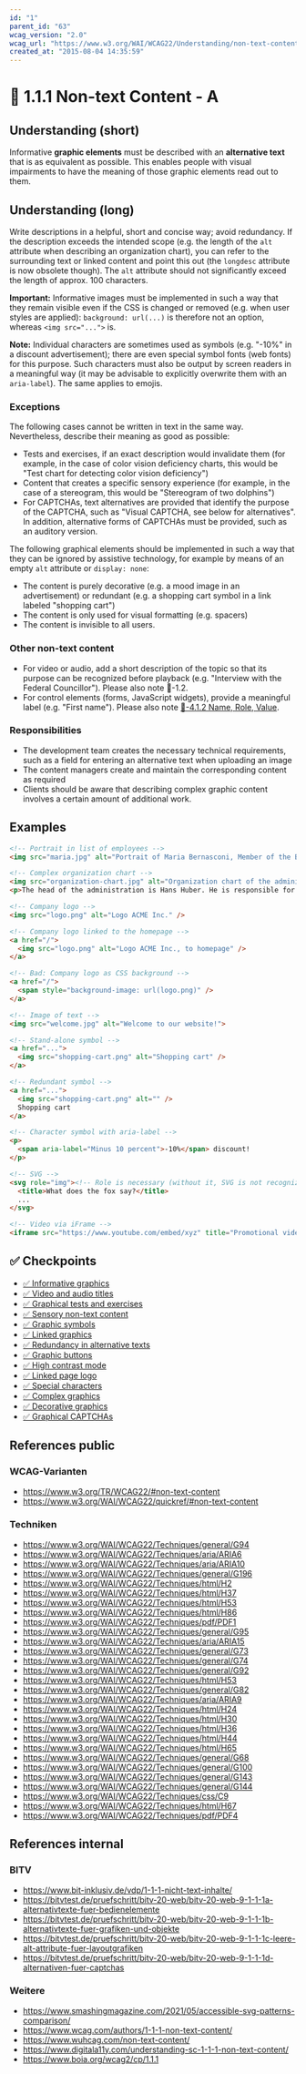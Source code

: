 ```yaml
---
id: "1"
parent_id: "63"
wcag_version: "2.0"
wcag_url: "https://www.w3.org/WAI/WCAG22/Understanding/non-text-content.html"
created_at: "2015-08-04 14:35:59"
---
```


# 📜 1.1.1 Non-text Content - A

## Understanding (short)

Informative **graphic elements** must be described with an **alternative text** that is as equivalent as possible. This enables people with visual impairments to have the meaning of those graphic elements read out to them.

## Understanding (long)

Write descriptions in a helpful, short and concise way; avoid redundancy. If the description exceeds the intended scope (e.g. the length of the `alt` attribute when describing an organization chart), you can refer to the surrounding text or linked content and point this out (the `longdesc` attribute is now obsolete though). The `alt` attribute should not significantly exceed the length of approx. 100 characters.

**Important:** Informative images must be implemented in such a way that they remain visible even if the CSS is changed or removed (e.g. when user styles are applied): `background: url(...)` is therefore not an option, whereas `<img src="...">` is.

**Note:** Individual characters are sometimes used as symbols (e.g. "-10%" in a discount advertisement); there are even special symbol fonts (web fonts) for this purpose. Such characters must also be output by screen readers in a meaningful way (it may be advisable to explicitly overwrite them with an `aria-label`). The same applies to emojis.

### Exceptions

The following cases cannot be written in text in the same way. Nevertheless, describe their meaning as good as possible:

- Tests and exercises, if an exact description would invalidate them (for example, in the case of color vision deficiency charts, this would be "Test chart for detecting color vision deficiency")
- Content that creates a specific sensory experience (for example, in the case of a stereogram, this would be "Stereogram of two dolphins")
- For CAPTCHAs, text alternatives are provided that identify the purpose of the CAPTCHA, such as "Visual CAPTCHA, see below for alternatives". In addition, alternative forms of CAPTCHAs must be provided, such as an auditory version.

The following graphical elements should be implemented in such a way that they can be ignored by assistive technology, for example by means of an empty `alt` attribute or `display: none`:

- The content is purely decorative (e.g. a mood image in an advertisement) or redundant (e.g. a shopping cart symbol in a link labeled "shopping cart")
- The content is only used for visual formatting (e.g. spacers)
- The content is invisible to all users.

### Other non-text content

- For video or audio, add a short description of the topic so that its purpose can be recognized before playback (e.g. "Interview with the Federal Councillor"). Please also note 📜-1.2.
- For control elements (forms, JavaScript widgets), provide a meaningful label (e.g. "First name"). Please also note [📜-4.1.2 Name, Role, Value](/en/wcag/4.1.2-name-role-value).

### Responsibilities

- The development team creates the necessary technical requirements, such as a field for entering an alternative text when uploading an image
- The content managers create and maintain the corresponding content as required
- Clients should be aware that describing complex graphic content involves a certain amount of additional work.

## Examples

```html
<!-- Portrait in list of employees -->
<img src="maria.jpg" alt="Portrait of Maria Bernasconi, Member of the Board of Directors" />

<!-- Complex organization chart -->
<img src="organization-chart.jpg" alt="Organization chart of the administration. Explanation below." />
<p>The head of the administration is Hans Huber. He is responsible for...</p>

<!-- Company logo -->
<img src="logo.png" alt="Logo ACME Inc." />

<!-- Company logo linked to the homepage -->
<a href="/">
  <img src="logo.png" alt="Logo ACME Inc., to homepage" />
</a>

<!-- Bad: Company logo as CSS background -->
<a href="/">
  <span style="background-image: url(logo.png)" />
</a>

<!-- Image of text -->
<img src="welcome.jpg" alt="Welcome to our website!">

<!-- Stand-alone symbol -->
<a href="...">
  <img src="shopping-cart.png" alt="Shopping cart" />
</a>

<!-- Redundant symbol -->
<a href="...">
  <img src="shopping-cart.png" alt="" />
  Shopping cart
</a>

<!-- Character symbol with aria-label -->
<p>
  <span aria-label="Minus 10 percent">-10%</span> discount!
</p>

<!-- SVG -->
<svg role="img"><!-- Role is necessary (without it, SVG is not recognized as a graphic) -->
  <title>What does the fox say?</title>
  ...
</svg>

<!-- Video via iFrame -->
<iframe src="https://www.youtube.com/embed/xyz" title="Promotional video XYZ"></iframe>
```

## ✅ Checkpoints

- [✅ Informative graphics](informative-graphics)
- [✅ Video and audio titles](video-and-audio-titles)
- [✅ Graphical tests and exercises](graphical-tests-and-exercises)
- [✅ Sensory non-text content](sensory-non-text-content)
- [✅ Graphic symbols](graphic-symbols)
- [✅ Linked graphics](linked-graphics)
- [✅ Redundancy in alternative texts](redundancy-in-alternative-texts)
- [✅ Graphic buttons](graphic-buttons)
- [✅ High contrast mode](high-contrast-mode)
- [✅ Linked page logo](linked-page-logo)
- [✅ Special characters](special-characters)
- [✅ Complex graphics](complex-graphics)
- [✅ Decorative graphics](decorative-graphics)
- [✅ Graphical CAPTCHAs](graphical-captchas)

## References public

### WCAG-Varianten
- <https://www.w3.org/TR/WCAG22/#non-text-content>
- <https://www.w3.org/WAI/WCAG22/quickref/#non-text-content>

### Techniken
- <https://www.w3.org/WAI/WCAG22/Techniques/general/G94>
- <https://www.w3.org/WAI/WCAG22/Techniques/aria/ARIA6>
- <https://www.w3.org/WAI/WCAG22/Techniques/aria/ARIA10>
- <https://www.w3.org/WAI/WCAG22/Techniques/general/G196>
- <https://www.w3.org/WAI/WCAG22/Techniques/html/H2>
- <https://www.w3.org/WAI/WCAG22/Techniques/html/H37>
- <https://www.w3.org/WAI/WCAG22/Techniques/html/H53>
- <https://www.w3.org/WAI/WCAG22/Techniques/html/H86>
- <https://www.w3.org/WAI/WCAG22/Techniques/pdf/PDF1>
- <https://www.w3.org/WAI/WCAG22/Techniques/general/G95>
- <https://www.w3.org/WAI/WCAG22/Techniques/aria/ARIA15>
- <https://www.w3.org/WAI/WCAG22/Techniques/general/G73>
- <https://www.w3.org/WAI/WCAG22/Techniques/general/G74>
- <https://www.w3.org/WAI/WCAG22/Techniques/general/G92>
- <https://www.w3.org/WAI/WCAG22/Techniques/html/H53>
- <https://www.w3.org/WAI/WCAG22/Techniques/general/G82>
- <https://www.w3.org/WAI/WCAG22/Techniques/aria/ARIA9>
- <https://www.w3.org/WAI/WCAG22/Techniques/html/H24>
- <https://www.w3.org/WAI/WCAG22/Techniques/html/H30>
- <https://www.w3.org/WAI/WCAG22/Techniques/html/H36>
- <https://www.w3.org/WAI/WCAG22/Techniques/html/H44>
- <https://www.w3.org/WAI/WCAG22/Techniques/html/H65>
- <https://www.w3.org/WAI/WCAG22/Techniques/general/G68>
- <https://www.w3.org/WAI/WCAG22/Techniques/general/G100>
- <https://www.w3.org/WAI/WCAG22/Techniques/general/G143>
- <https://www.w3.org/WAI/WCAG22/Techniques/general/G144>
- <https://www.w3.org/WAI/WCAG22/Techniques/css/C9>
- <https://www.w3.org/WAI/WCAG22/Techniques/html/H67>
- <https://www.w3.org/WAI/WCAG22/Techniques/pdf/PDF4>

## References internal

### BITV
- <https://www.bit-inklusiv.de/vdp/1-1-1-nicht-text-inhalte/>
- <https://bitvtest.de/pruefschritt/bitv-20-web/bitv-20-web-9-1-1-1a-alternativtexte-fuer-bedienelemente>
- <https://bitvtest.de/pruefschritt/bitv-20-web/bitv-20-web-9-1-1-1b-alternativtexte-fuer-grafiken-und-objekte>
- <https://bitvtest.de/pruefschritt/bitv-20-web/bitv-20-web-9-1-1-1c-leere-alt-attribute-fuer-layoutgrafiken>
- <https://bitvtest.de/pruefschritt/bitv-20-web/bitv-20-web-9-1-1-1d-alternativen-fuer-captchas>

### Weitere
- <https://www.smashingmagazine.com/2021/05/accessible-svg-patterns-comparison/>
- <https://www.wcag.com/authors/1-1-1-non-text-content/>
- <https://www.wuhcag.com/non-text-content/>
- <https://www.digitala11y.com/understanding-sc-1-1-1-non-text-content/>
- <https://www.boia.org/wcag2/cp/1.1.1>